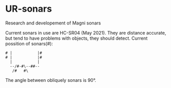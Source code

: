 # UR-sonars
Research and developement of Magni sonars


Current sonars in use are HC-SR04 (May 2021). They are distance accurate, but tend to have problems with objects, they should detect.
Current possition of sonars(#):
```
# |           |#
# |           |#
  |           |
  --/#-#\--##--
   /#   #\
   ```
   
   The angle between obliquely sonars is 90°.
